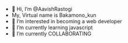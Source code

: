 - 👋 Hi, I’m @AavishRastogi
-    My, Virtual name is Bakamono_kun
- 👀 I’m interested in becoming a web developer
- 🌱 I’m currently learning javascript
- 💞️ I’m currently COLLABORATING

<!---
AavishRastogi/AavishRastogi is a ✨ special ✨ repository because its `README.md` (this file) appears on your GitHub profile.
You can click the Preview link to take a look at your changes.
--->
